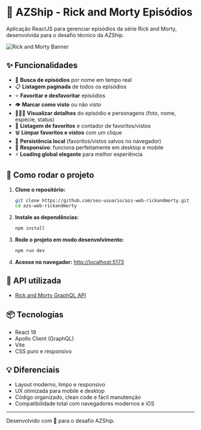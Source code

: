 # 🚀 AZShip - Rick and Morty Episódios

Aplicação ReactJS para gerenciar episódios da série Rick and Morty, desenvolvida para o desafio técnico da AZShip.

![Rick and Morty Banner](https://rickandmortyapi.com/api/character/avatar/1.jpeg)

## ✨ Funcionalidades

- 🔎 **Busca de episódios** por nome em tempo real
- 📋 **Listagem paginada** de todos os episódios
- ⭐ **Favoritar e desfavoritar** episódios
- 👁️ **Marcar como visto** ou não visto
- 🧑‍🤝‍🧑 **Visualizar detalhes** do episódio e personagens (foto, nome, espécie, status)
- 🏅 **Listagem de favoritos** e contador de favoritos/vistos
- 🗑️ **Limpar favoritos e vistos** com um clique
- 💾 **Persistência local** (favoritos/vistos salvos no navegador)
- 📱 **Responsivo**: funciona perfeitamente em desktop e mobile
- ⚡ **Loading global elegante** para melhor experiência


## 🚦 Como rodar o projeto

1. **Clone o repositório:**
   ```bash
   git clone https://github.com/seu-usuario/azs-web-rickandmorty.git
   cd azs-web-rickandmorty
   ```

2. **Instale as dependências:**
   ```bash
   npm install
   ```

3. **Rode o projeto em modo desenvolvimento:**
   ```bash
   npm run dev
   ```

4. **Acesse no navegador:**
   [http://localhost:5173](http://localhost:5173)

## 🔗 API utilizada

- [Rick and Morty GraphQL API](https://rickandmortyapi.com/graphql)

## 📦 Tecnologias

- React 19
- Apollo Client (GraphQL)
- Vite
- CSS puro e responsivo

## 💡 Diferenciais

- Layout moderno, limpo e responsivo
- UX otimizada para mobile e desktop
- Código organizado, clean code e fácil manutenção
- Compatibilidade total com navegadores modernos e iOS

---

Desenvolvido com 💚 para o desafio AZShip.
